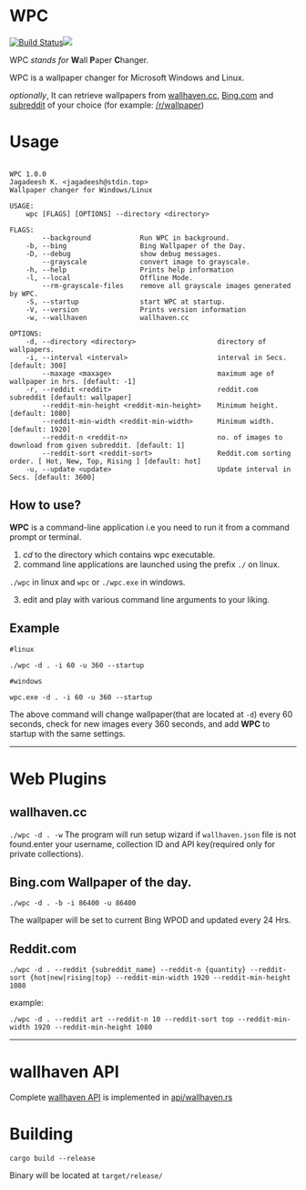# WPC  
  
[![Build Status](https://travis-ci.org/jkotra/wpc.svg?branch=master)](https://travis-ci.org/jkotra/wpc)![](https://img.shields.io/github/languages/code-size/jkotra/wpc)

WPC *stands for* **W**all **P**aper **C**hanger.
  
WPC is a wallpaper changer for Microsoft Windows and Linux. 

*optionally*, It can retrieve wallpapers from [wallhaven.cc](https://wallhaven.cc/), [Bing.com](https://www.bing.com/) and [subreddit](https://reddit.com) of your choice (for example: [/r/wallpaper](https://www.reddit.com/r/wallpaper/))
  
# Usage  
  
```

WPC 1.0.0
Jagadeesh K. <jagadeesh@stdin.top>
Wallpaper changer for Windows/Linux

USAGE:
    wpc [FLAGS] [OPTIONS] --directory <directory>

FLAGS:
        --background            Run WPC in background.
    -b, --bing                  Bing Wallpaper of the Day.
    -D, --debug                 show debug messages.
        --grayscale             convert image to grayscale.
    -h, --help                  Prints help information
    -l, --local                 Offline Mode.
        --rm-grayscale-files    remove all grayscale images generated by WPC.
    -S, --startup               start WPC at startup.
    -V, --version               Prints version information
    -w, --wallhaven             wallhaven.cc

OPTIONS:
    -d, --directory <directory>                    directory of wallpapers.
    -i, --interval <interval>                      interval in Secs. [default: 300]
        --maxage <maxage>                          maximum age of wallpaper in hrs. [default: -1]
    -r, --reddit <reddit>                          reddit.com subreddit [default: wallpaper]
        --reddit-min-height <reddit-min-height>    Minimum height. [default: 1080]
        --reddit-min-width <reddit-min-width>      Minimum width. [default: 1920]
        --reddit-n <reddit-n>                      no. of images to download from given subreddit. [default: 1]
        --reddit-sort <reddit-sort>                Reddit.com sorting order. [ Hot, New, Top, Rising ] [default: hot]
    -u, --update <update>                          Update interval in Secs. [default: 3600]

 ```

## How to use?

**WPC** is a command-line application i.e you need to run it from a command prompt or terminal.

1. *cd* to the directory which contains wpc executable.
2. command line applications are launched using the prefix `./` on linux.

`./wpc` in linux and `wpc` or `./wpc.exe` in windows.

3. edit and play with various command line arguments to your liking.

## Example

```
#linux

./wpc -d . -i 60 -u 360 --startup

#windows

wpc.exe -d . -i 60 -u 360 --startup

```

The above command will change wallpaper(that are located at `-d`) every 60 seconds, check for new images every 360 seconds, and add **WPC** to startup with the same settings.

---

# Web Plugins

## wallhaven.cc


`./wpc -d . -w`
The program will run setup wizard if `wallhaven.json` file is not found.enter your username, collection ID and API key(required only for private collections).

## Bing.com Wallpaper of the day.

`./wpc -d . -b -i 86400 -u 86400`

The wallpaper will be set to current Bing WPOD and updated every 24 Hrs.

## Reddit.com

`./wpc -d . --reddit {subreddit_name} --reddit-n {quantity} --reddit-sort {hot|new|rising|top} --reddit-min-width 1920 --reddit-min-height 1080`

example:

`./wpc -d . --reddit art --reddit-n 10 --reddit-sort top --reddit-min-width 1920 --reddit-min-height 1080`


---

# wallhaven API

Complete [wallhaven API](https://wallhaven.cc/help/api) is implemented in [api/wallhaven.rs](src/web/wallhaven_api.rs)

# Building  

`cargo build --release`  

Binary will be located at `target/release/`
